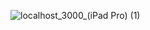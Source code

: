 ![localhost_3000_(iPad Pro) (1)](https://github.com/punamt/JobBoard/assets/46253089/fcd7e03e-39f5-4203-9974-4ece01c34e7c)
